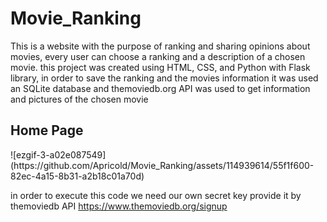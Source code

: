 # Movie_Ranking
This is a website with the purpose of ranking and sharing opinions about movies, every user can choose a ranking and a description of a chosen movie.
 this project was created using HTML, CSS, and Python with Flask library, in order  to save the ranking and the movies information it was used an SQLite database and themoviedb.org API was used to get information and pictures of the chosen movie

<h2>Home Page</h2>
![ezgif-3-a02e087549](https://github.com/Apricold/Movie_Ranking/assets/114939614/55f1f600-82ec-4a15-8b31-a2b18c01a70d)

in order to execute this code we need our own secret key provide it by themoviedb API
https://www.themoviedb.org/signup
